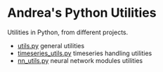 # Andrea's Python Utilities
Utilities in Python, from different projects.

- [utils.py](/utils.py) general utilities
- [timeseries_utils.py](/timeseries_utils.py) timeseries handling utilities
- [nn_utils.py](/nn_utils.py) neural network modules utilities
